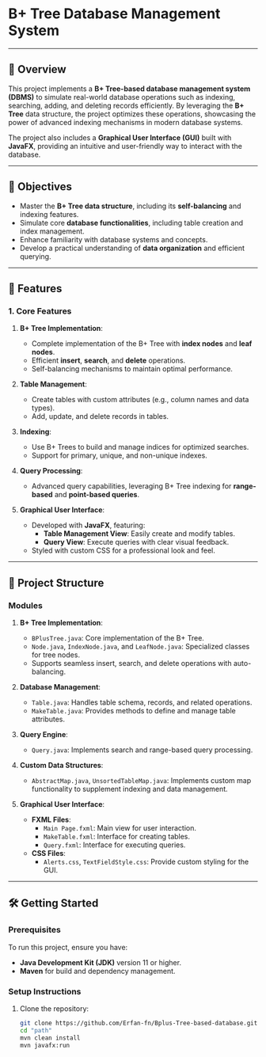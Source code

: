 <!-- Begin README in LTR mode -->
<div dir="ltr">

# B+ Tree Database Management System

---

## **📖 Overview**
This project implements a **B+ Tree-based database management system (DBMS)** to simulate real-world database operations such as indexing, searching, adding, and deleting records efficiently. By leveraging the **B+ Tree** data structure, the project optimizes these operations, showcasing the power of advanced indexing mechanisms in modern database systems.

The project also includes a **Graphical User Interface (GUI)** built with **JavaFX**, providing an intuitive and user-friendly way to interact with the database.

---

## **🎯 Objectives**
- Master the **B+ Tree data structure**, including its **self-balancing** and indexing features.
- Simulate core **database functionalities**, including table creation and index management.
- Enhance familiarity with database systems and concepts.
- Develop a practical understanding of **data organization** and efficient querying.

---

## **🚀 Features**

### **1. Core Features**
1. **B+ Tree Implementation**:
   - Complete implementation of the B+ Tree with **index nodes** and **leaf nodes**.
   - Efficient **insert**, **search**, and **delete** operations.
   - Self-balancing mechanisms to maintain optimal performance.

2. **Table Management**:
   - Create tables with custom attributes (e.g., column names and data types).
   - Add, update, and delete records in tables.

3. **Indexing**:
   - Use B+ Trees to build and manage indices for optimized searches.
   - Support for primary, unique, and non-unique indexes.

4. **Query Processing**:
   - Advanced query capabilities, leveraging B+ Tree indexing for **range-based** and **point-based queries**.

5. **Graphical User Interface**:
   - Developed with **JavaFX**, featuring:
     - **Table Management View**: Easily create and modify tables.
     - **Query View**: Execute queries with clear visual feedback.
   - Styled with custom CSS for a professional look and feel.

---

## **📂 Project Structure**

### **Modules**
1. **B+ Tree Implementation**:
   - `BPlusTree.java`: Core implementation of the B+ Tree.
   - `Node.java`, `IndexNode.java`, and `LeafNode.java`: Specialized classes for tree nodes.
   - Supports seamless insert, search, and delete operations with auto-balancing.

2. **Database Management**:
   - `Table.java`: Handles table schema, records, and related operations.
   - `MakeTable.java`: Provides methods to define and manage table attributes.

3. **Query Engine**:
   - `Query.java`: Implements search and range-based query processing.

4. **Custom Data Structures**:
   - `AbstractMap.java`, `UnsortedTableMap.java`: Implements custom map functionality to supplement indexing and data management.

5. **Graphical User Interface**:
   - **FXML Files**:
     - `Main Page.fxml`: Main view for user interaction.
     - `MakeTable.fxml`: Interface for creating tables.
     - `Query.fxml`: Interface for executing queries.
   - **CSS Files**:
     - `Alerts.css`, `TextFieldStyle.css`: Provide custom styling for the GUI.

---

## **🛠️ Getting Started**

### **Prerequisites**
To run this project, ensure you have:
- **Java Development Kit (JDK)** version 11 or higher.
- **Maven** for build and dependency management.

### **Setup Instructions**
1. Clone the repository:
   ```bash
   git clone https://github.com/Erfan-fn/Bplus-Tree-based-database.git
   cd "path"
   mvn clean install
   mvn javafx:run


